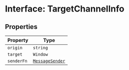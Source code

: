 # Interface: TargetChannelInfo

## Properties

| Property | Type |
| ------ | ------ |
| `origin` | `string` |
| `target` | `Window` |
| `senderFn` | [`MessageSender`](../type-aliases/message-sender.md) |
